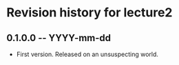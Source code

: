 # Revision history for lecture2

## 0.1.0.0 -- YYYY-mm-dd

* First version. Released on an unsuspecting world.
